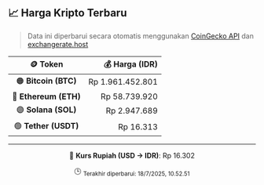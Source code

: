 

<!-- HARGA_KRIPTO -->
## 📈 Harga Kripto Terbaru

> Data ini diperbarui secara otomatis menggunakan [CoinGecko API](https://www.coingecko.com/) dan [exchangerate.host](https://exchangerate.host/)

<div align="center">

| 🪙 Token | 💰 Harga (IDR) |
|:------:|---------------:|
| 🟠 **Bitcoin (BTC)**   | Rp 1.961.452.801 |
| 🔵 **Ethereum (ETH)**  | Rp 58.739.920 |
| 🟣 **Solana (SOL)**    | Rp 2.947.689 |
| 🟢 **Tether (USDT)**   | Rp 16.313 |

---

💱 **Kurs Rupiah (USD → IDR)**: Rp 16.302

🕒 <sub>Terakhir diperbarui: 18/7/2025, 10.52.51</sub>

</div>
<!-- /HARGA_KRIPTO -->